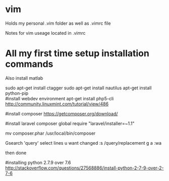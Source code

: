 # vim
Holds my personal .vim folder as well as .vimrc file 

Notes for vim useage located in .vimrc

# All my first time setup installation commands
Also install matlab  

sudo apt-get install ctagger
sudo apt-get install nautilus
apt-get install python-pip  
#install webdev environment
apt-get install php5-cli
http://community.linuxmint.com/tutorial/view/486  

#install composer
https://getcomposer.org/download/

#install laravel
composer global require "laravel/installer=~1.1"  

mv composer.phar /usr/local/bin/composer




Gsearch <CR>
'query'
select lines u want changed
:s /query/replacement
g
a
:wa

then done




#installing python 2.7.9 over 7.6
http://stackoverflow.com/questions/27568886/install-python-2-7-9-over-2-7-6
